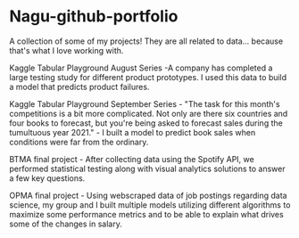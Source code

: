# Nagu-github-portfolio

A collection of some of my projects! They are all related to data... because that's what I love working with.

Kaggle Tabular Playground August Series -A company has completed a large testing study for different product prototypes. I used this data to build a model that predicts                                          product failures.

Kaggle Tabular Playground September Series - "The task for this month's competitions is a bit more complicated. Not only are there six countries and four books to                                                   forecast, but you're being asked to forecast sales during the tumultuous year 2021." - I built a model to predict book sales                                             when conditions were far from the ordinary.

BTMA final project - After collecting data using the Spotify API, we performed statistical testing along with visual analytics solutions to answer a few key questions.

OPMA final project - Using webscraped data of job postings regarding data science, my group and I built multiple models utilizing different algorithms to maximize some                       performance metrics and to be able to explain what drives some of the changes in salary.
